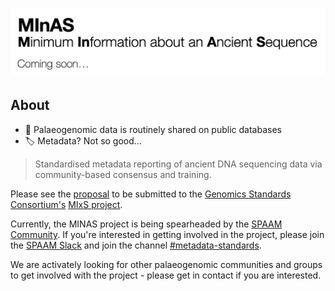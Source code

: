 # ![Interim MInAS logo](assets/images/minas.png)

## About

- 💾 Palaeogenomic data is routinely shared on public databases
- 🏷️ Metadata? Not so good…

> Standardised metadata reporting of ancient DNA sequencing data via community-based consensus and training.

Please see the [proposal](/proposal.md) to be submitted to the [Genomics Standards Consortium's](https://www.gensc.org/) [MIxS project](https://www.gensc.org/pages/standards-intro.html).

Currently, the MINAS project is being spearheaded by the [SPAAM Community](https://spaam-community.github.io). If you're interested in getting involved in the project, please join the [SPAAM Slack](https://join.slack.com/t/spaam-community/shared_invite/zt-ei8pfw4m-XdBGTQwRaXWrEkd618YlhQ) and join the channel [#metadata-standards](https://spaam-community.slack.com/archives/C01BX7EM4EL).

We are activately looking for other palaeogenomic communities and groups to get involved with the project - please get in contact if you are interested.
